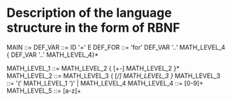 # Description of the language structure in the form of RBNF
MAIN ::= 
DEF_VAR ::= ID '=' E
DEF_FOR ::= 'for' DEF_VAR '..' MATH_LEVEL_4 { DEF_VAR '..' MATH_LEVEL_4}* 

MATH_LEVEL_1 ::= MATH_LEVEL_2 { [+-] MATH_LEVEL_2 }*
MATH_LEVEL_2 ::= MATH_LEVEL_3 { [*/] MATH_LEVEL_3 }*
MATH_LEVEL_3 ::= '(' MATH_LEVEL_1 ')' | MATH_LEVEL_4
MATH_LEVEL_4 ::= [0-9]+
MATH_LEVEL_5 ::= [a-z]+